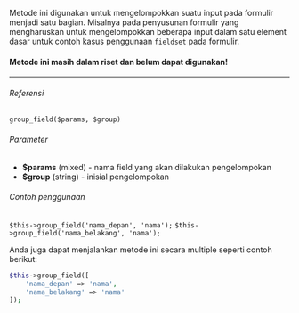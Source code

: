 Metode ini digunakan untuk mengelompokkan suatu input pada formulir menjadi satu bagian. Misalnya pada penyusunan formulir yang mengharuskan untuk mengelompokkan beberapa input dalam satu element dasar untuk contoh kasus penggunaan `fieldset` pada formulir.

#### Metode ini masih dalam riset dan belum dapat digunakan!

---

###### Referensi

`group_field($params, $group)`

###### Parameter

* **$params** (mixed) - nama field yang akan dilakukan pengelompokan
* **$group** (string) - inisial pengelompokan

###### Contoh penggunaan

`$this->group_field('nama_depan', 'nama');`
`$this->group_field('nama_belakang', 'nama');`

Anda juga dapat menjalankan metode ini secara multiple seperti contoh berikut:

```php
$this->group_field([
    'nama_depan' => 'nama',
    'nama_belakang' => 'nama'
]);
```
